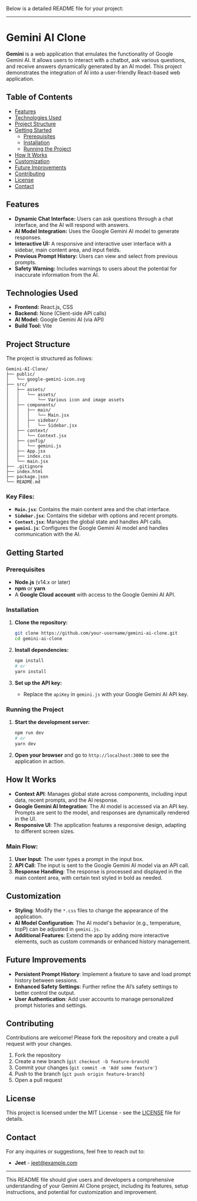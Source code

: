 Below is a detailed README file for your project:

---

# Gemini AI Clone

**Gemini** is a web application that emulates the functionality of Google Gemini AI. It allows users to interact with a chatbot, ask various questions, and receive answers dynamically generated by an AI model. This project demonstrates the integration of AI into a user-friendly React-based web application.

## Table of Contents

- [Features](#features)
- [Technologies Used](#technologies-used)
- [Project Structure](#project-structure)
- [Getting Started](#getting-started)
  - [Prerequisites](#prerequisites)
  - [Installation](#installation)
  - [Running the Project](#running-the-project)
- [How It Works](#how-it-works)
- [Customization](#customization)
- [Future Improvements](#future-improvements)
- [Contributing](#contributing)
- [License](#license)
- [Contact](#contact)

## Features

- **Dynamic Chat Interface:** Users can ask questions through a chat interface, and the AI will respond with answers.
- **AI Model Integration:** Uses the Google Gemini AI model to generate responses.
- **Interactive UI:** A responsive and interactive user interface with a sidebar, main content area, and input fields.
- **Previous Prompt History:** Users can view and select from previous prompts.
- **Safety Warning:** Includes warnings to users about the potential for inaccurate information from the AI.

## Technologies Used

- **Frontend:** React.js, CSS
- **Backend:** None (Client-side API calls)
- **AI Model:** Google Gemini AI (via API)
- **Build Tool:** Vite

## Project Structure

The project is structured as follows:

```
Gemini-AI-Clone/
├── public/
│   └── google-gemini-icon.svg
├── src/
│   ├── assets/
│   │   └── assets/
│   │       └── Various icon and image assets
│   ├── components/
│   │   ├── main/
│   │   │   └── Main.jsx
│   │   ├── sidebar/
│   │   │   └── Sidebar.jsx
│   ├── context/
│   │   └── Context.jsx
│   ├── config/
│   │   └── gemini.js
│   ├── App.jsx
│   ├── index.css
│   └── main.jsx
├── .gitignore
├── index.html
├── package.json
└── README.md
```

### Key Files:
- **`Main.jsx`**: Contains the main content area and the chat interface.
- **`Sidebar.jsx`**: Contains the sidebar with options and recent prompts.
- **`Context.jsx`**: Manages the global state and handles API calls.
- **`gemini.js`**: Configures the Google Gemini AI model and handles communication with the AI.

## Getting Started

### Prerequisites

- **Node.js** (v14.x or later)
- **npm** or **yarn**
- A **Google Cloud account** with access to the Google Gemini AI API.

### Installation

1. **Clone the repository:**
   ```bash
   git clone https://github.com/your-username/gemini-ai-clone.git
   cd gemini-ai-clone
   ```

2. **Install dependencies:**
   ```bash
   npm install
   # or
   yarn install
   ```

3. **Set up the API key:**
   - Replace the `apiKey` in `gemini.js` with your Google Gemini AI API key.

### Running the Project

1. **Start the development server:**
   ```bash
   npm run dev
   # or
   yarn dev
   ```

2. **Open your browser** and go to `http://localhost:3000` to see the application in action.

## How It Works

- **Context API**: Manages global state across components, including input data, recent prompts, and the AI response.
- **Google Gemini AI Integration**: The AI model is accessed via an API key. Prompts are sent to the model, and responses are dynamically rendered in the UI.
- **Responsive UI**: The application features a responsive design, adapting to different screen sizes.

### Main Flow:
1. **User Input**: The user types a prompt in the input box.
2. **API Call**: The input is sent to the Google Gemini AI model via an API call.
3. **Response Handling**: The response is processed and displayed in the main content area, with certain text styled in bold as needed.

## Customization

- **Styling**: Modify the `*.css` files to change the appearance of the application.
- **AI Model Configuration**: The AI model's behavior (e.g., temperature, topP) can be adjusted in `gemini.js`.
- **Additional Features**: Extend the app by adding more interactive elements, such as custom commands or enhanced history management.

## Future Improvements

- **Persistent Prompt History**: Implement a feature to save and load prompt history between sessions.
- **Enhanced Safety Settings**: Further refine the AI’s safety settings to better control the output.
- **User Authentication**: Add user accounts to manage personalized prompt histories and settings.

## Contributing

Contributions are welcome! Please fork the repository and create a pull request with your changes.

1. Fork the repository
2. Create a new branch (`git checkout -b feature-branch`)
3. Commit your changes (`git commit -m 'Add some feature'`)
4. Push to the branch (`git push origin feature-branch`)
5. Open a pull request

## License

This project is licensed under the MIT License - see the [LICENSE](LICENSE) file for details.

## Contact

For any inquiries or suggestions, feel free to reach out to:
- **Jeet** - jeet@example.com

---

This README file should give users and developers a comprehensive understanding of your Gemini AI Clone project, including its features, setup instructions, and potential for customization and improvement.